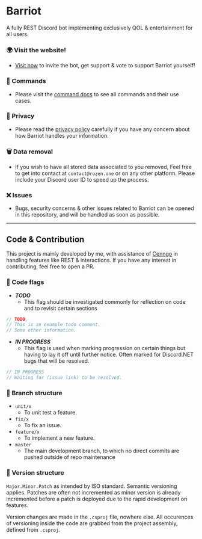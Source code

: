 # Barriot
A fully REST Discord bot implementing exclusively QOL &amp; entertainment for all users.

### 🌍 Visit the website!

- [Visit now](https://barriot.xyz) to invite the bot, get support & vote to support Barriot yourself!

### 🔗 Commands

- Please visit the [command docs](https://github.com/Rozen4334/Barriot/blob/master/COMMANDS.md) to see all commands and their use cases.

### 🔏 Privacy

- Please read the [privacy policy](https://github.com/Rozen4334/Barriot/blob/master/PRIVACY.md) carefully if you have any concern about how Barriot handles your information.

### 🗑️ Data removal

- If you wish to have all stored data associated to you removed, Feel free to get into contact at `contact@rozen.one` or on any other platform. Please include your Discord user ID to speed up the process.

### ❌ Issues

- Bugs, security concerns & other issues related to Barriot can be opened in this repository, and will be handled as soon as possible.

----

## Code & Contribution

This project is mainly developed by me, with assistance of [Cenngo](https://github.com/Cenngo) in handling features like REST & interactions. If you have any interest in contributing, feel free to open a PR.

### 🎌 Code flags

- _**TODO**_
  - This flag should be investigated commonly for reflection on code and to revisit certain sections

```cs
// TODO,
// This is an example todo comment.
// Some other information.
```

- _**IN PROGRESS**_
  - This flag is used when marking progression on certain things but having to lay it off until further notice. Often marked for Discord.NET bugs that will be resolved.

```cs
// IN PROGRESS
// Waiting for (issue link) to be resolved.
``` 

### 🌿 Branch structure

- `unit/x` 
  - To unit test a feature.
- `fix/x` 
  - To fix an issue.
- `feature/x` 
  - To implement a new feature.
- `master` 
  - The main development branch, to which no direct commits are pushed outside of repo maintenance

### 📅 Version structure

`Major.Minor.Patch` as intended by ISO standard. Semantic versioning applies. 
Patches are often not incremented as minor version is already incremented before a patch is deployed due to the rapid development on features.

Version changes are made in the `.csproj` file, nowhere else. 
All occurences of versioning inside the code are grabbed from the project assembly, defined from `.csproj`.
